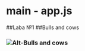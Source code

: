 ﻿# main - app.js
##Laba №1
##Bulls and cows
### ![Alt-Bulls and cows](https://drive.google.com/open?id=1JnKLav3gAMNnjGJgr0ehslIZEfEq_R3_ "(^-^)")


